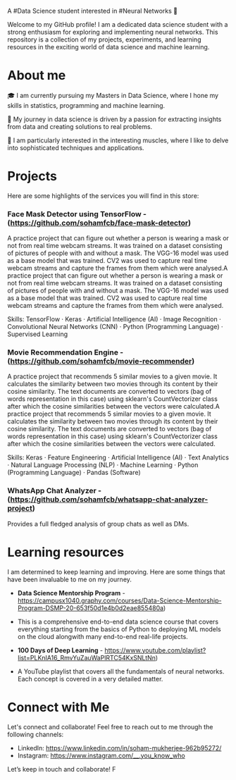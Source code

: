 A #Data Science student interested in #Neural Networks 🧠

Welcome to my GitHub profile! I am a dedicated data science student with a strong enthusiasm for exploring and implementing neural networks. This repository is a collection of my projects, experiments, and learning resources in the exciting world of data science and machine learning.

# About me

🎓 I am currently pursuing my Masters in Data Science, where I hone my skills in statistics, programming and machine learning.

🚀 My journey in data science is driven by a passion for extracting insights from data and creating solutions to real problems.

🌟 I am particularly interested in the interesting muscles, where I like to delve into sophisticated techniques and applications.

# Projects

Here are some highlights of the services you will find in this store:

### Face Mask Detector using TensorFlow - (https://github.com/sohamfcb/face-mask-detector)
A practice project that can figure out whether a person is wearing a mask or not from real time webcam streams. It was trained on a dataset consisting of pictures of people with and without a mask. The VGG-16 model was used as a base model that was trained. CV2 was used to capture real time webcam streams and capture the frames from them which were analysed.A practice project that can figure out whether a person is wearing a mask or not from real time webcam streams. It was trained on a dataset consisting of pictures of people with and without a mask. The VGG-16 model was used as a base model that was trained. CV2 was used to capture real time webcam streams and capture the frames from them which were analysed.

Skills: TensorFlow · Keras · Artificial Intelligence (AI) · Image Recognition · Convolutional Neural Networks (CNN) · Python (Programming Language) · Supervised Learning

### Movie Recommendation Engine - (https://github.com/sohamfcb/movie-recommender)
A practice project that recommends 5 similar movies to a given movie. It calculates the similarity between two movies through its content by their cosine similarity. The text documents are converted to vectors (bag of words representation in this case) using sklearn's CountVectorizer class after which the cosine similarities between the vectors were calculated.A practice project that recommends 5 similar movies to a given movie. It calculates the similarity between two movies through its content by their cosine similarity. The text documents are converted to vectors (bag of words representation in this case) using sklearn's CountVectorizer class after which the cosine similarities between the vectors were calculated.

 Skills: Keras · Feature Engineering · Artificial Intelligence (AI) · Text Analytics · Natural Language Processing (NLP) · Machine Learning · Python (Programming Language) · Pandas (Software) 

### WhatsApp Chat Analyzer - (https://github.com/sohamfcb/whatsapp-chat-analyzer-project)
Provides a full fledged analysis of group chats as well as DMs. 

# Learning resources

I am determined to keep learning and improving. Here are some things that have been invaluable to me on my journey.

- **Data Science Mentorship Program** - https://campusx1040.graphy.com/courses/Data-Science-Mentorship-Program-DSMP-20-653f50d1e4b0d2eae855480a) 
- This is a comprehensive end-to-end data science course that covers everything starting from the basics of Python to deploying ML models on the cloud alongwith many end-to-end real-life projects.
  
- **100 Days of Deep Learning** - https://www.youtube.com/playlist?list=PLKnIA16_RmvYuZauWaPlRTC54KxSNLtNn)
- A YouTube playlist that covers all the fundamentals of neural networks. Each concept is covered in a very detailed matter.

# Connect with Me

Let's connect and collaborate! Feel free to reach out to me through the following channels:

- LinkedIn: https://www.linkedin.com/in/soham-mukherjee-962b95272/
- Instagram: https://www.instagram.com/__.you_know_who


Let’s keep in touch and collaborate! F
